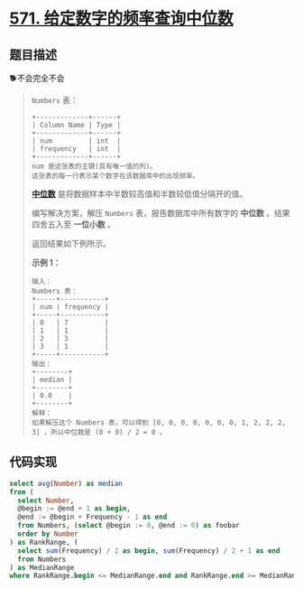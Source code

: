# [571. 给定数字的频率查询中位数](https://leetcode.cn/problems/find-median-given-frequency-of-numbers/)

## 题目描述

:dog2:不会完全不会

> `Numbers` 表：
>
> ```
> +-------------+------+
> | Column Name | Type |
> +-------------+------+
> | num         | int  |
> | frequency   | int  |
> +-------------+------+
> num 是这张表的主键(具有唯一值的列)。
> 这张表的每一行表示某个数字在该数据库中的出现频率。
> ```
>
>  
>
> [**中位数**](https://baike.baidu.com/item/中位数/3087401) 是将数据样本中半数较高值和半数较低值分隔开的值。
>
> 编写解决方案，解压 `Numbers` 表，报告数据库中所有数字的 **中位数** 。结果四舍五入至 **一位小数** 。
>
> 返回结果如下例所示。
>
>  
>
> **示例 1：**
>
> ```
> 输入： 
> Numbers 表：
> +-----+-----------+
> | num | frequency |
> +-----+-----------+
> | 0   | 7         |
> | 1   | 1         |
> | 2   | 3         |
> | 3   | 1         |
> +-----+-----------+
> 输出：
> +--------+
> | median |
> +--------+
> | 0.0    |
> +--------+
> 解释：
> 如果解压这个 Numbers 表，可以得到 [0, 0, 0, 0, 0, 0, 0, 1, 2, 2, 2, 3] ，所以中位数是 (0 + 0) / 2 = 0 。
> ```

## 代码实现

```sql
select avg(Number) as median
from (
  select Number,
  @begin := @end + 1 as begin,
  @end := @begin + Frequency - 1 as end
  from Numbers, (select @begin := 0, @end := 0) as foobar
  order by Number
) as RankRange, (
  select sum(Frequency) / 2 as begin, sum(Frequency) / 2 + 1 as end
  from Numbers
) as MedianRange
where RankRange.begin <= MedianRange.end and RankRange.end >= MedianRange.begin
```

